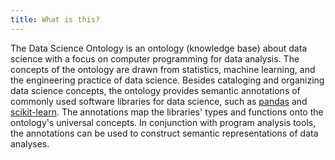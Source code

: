 ```yaml
---
title: What is this?
---
```


The Data Science Ontology is an ontology (knowledge base) about data science with a focus on computer programming for data analysis. The concepts of the ontology are drawn from statistics, machine learning, and the engineering practice of data science. Besides cataloging and organizing data science concepts, the ontology provides semantic annotations of commonly used software libraries for data science, such as [pandas](https://pandas.pydata.org/) and [scikit-learn](http://scikit-learn.org/). The annotations map the libraries' types and functions onto the ontology's universal concepts. In conjunction with program analysis tools, the annotations can be used to construct semantic representations of data analyses.
